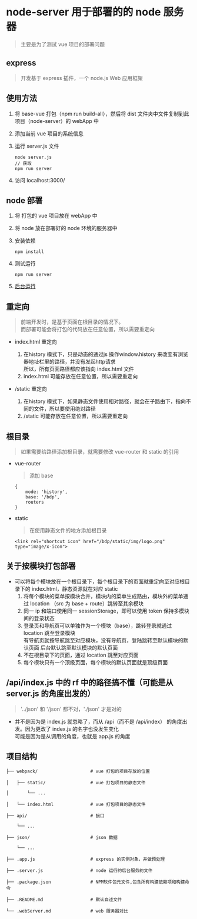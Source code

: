 # node-server 用于部署的的 node 服务器

> 主要是为了测试 vue 项目的部署问题

## express

> 开发基于 express 插件，一个 node.js Web 应用框架

## 使用方法

1. 将 base-vue 打包（npm run build-all），然后将 dist 文件夹中文件复制到此项目（node-server）的 webApp 中

2. 添加当前 vue 项目的系统信息

3. 运行 server.js 文件
    ~~~
    node server.js
    // 获取
    npm run server
    ~~~

4. 访问 localhost:3000/

## node 部署

1. 将 打包的 vue 项目放在 webApp 中

2. 将 node 放在部署好的 node 环境的服务器中

3. 安装依赖
    ~~~
    npm install
    ~~~

4. 测试运行
    ~~~
    npm run server
    ~~~

5. [后台运行](https://www.cnblogs.com/hiit/p/11922348.html)

## 重定向

> 前端开发时，是基于页面在根目录的情况下。  
  而部署可能会将打包的代码放在任意位置，所以需要重定向

* index.html 重定向

    1. 在history 模式下，只是动态的通过js 操作window.history 来改变有浏览器地址栏里的路径，并没有发起http请求  
       所以，所有页面路径都应该指向 index.html 文件
    2. index.html 可能存放在任意位置，所以需要重定向

* /static 重定向

    1. 在history 模式下，如果静态文件使用相对路径，就会在子路由下，指向不同的文件，所以要使用绝对路径  
    2. /static 可能存放在任意位置，所以需要重定向

## 根目录

> 如果需要给路径添加根目录，就需要修改 vue-router 和 static 的引用

* vue-router
    > 添加 base
    ~~~
    {
        mode: 'history',
        base: '/bdp',
        routers
    }
    ~~~

* static
    > 在使用静态文件的地方添加根目录
    ~~~
    <link rel="shortcut icon" href="/bdp/static/img/logo.png" type="image/x-icon">
    ~~~

## 关于按模块打包部署

* 可以将每个模块放在一个根目录下，每个根目录下的页面就重定向至对应根目录下的 index.html，静态资源就在对应 static
  1. 将每个模块的菜单按模块合并，模块内的菜单生成路由，模块外的菜单通过 location （src 为 base + route）跳转至其余模块
  2. 同一 ip 和端口使用同一 sessionStorage，即可以使用 token 保持多模块间的登录状态
  3. 登录页和导航页可以单独作为一个模块（base），跳转登录就通过 location 跳至登录模块  
     有导航页就按导航跳至对应模块，没有导航页，登陆跳转至默认模块的默认页面
     后台默认跳至默认模块的默认页面
  4. 不在根目录下的页面，通过 location 跳至对应页面
  5. 每个模块只有一个顶级页面，每个模块的默认页面就是顶级页面


## /api/index.js 中的 rf 中的路径搞不懂（可能是从 server.js 的角度出发的）

> '../json' 和 '/json' 都不对，'./json' 才是对的

* 并不是因为是 index.js 就忽略了，而从 /api（而不是 /api/index） 的角度出发。因为更改了 index.js 的名字也没发生变化  
  可能是因为是从调用的角度，也就是 app.js 的角度


## 项目结构

    ├── webpack/                    # vue 打包的项目存放的位置  
    
    │   ├── static/                 # vue 打包项目的静态文件
    
    │       └── ...  
    
    │   └── index.html              # vue 打包项目的静态文件  
    
    ├── api/                        # 接口
    
        └── ...  
    
    ├── json/                       # json 数据
    
        └── ...  
    
    ├── .app.js                     # express 的实例对象，并做预处理
    
    ├── .server.js                  # node 运行的后台服务的文件
      
    ├── .package.json               # NPM软件包元文件,包含所有构建依赖项和构建命令  
    
    ├── .README.md                  # 默认自述文件  
    
    └── .webServer.md               # web 服务器对比  
